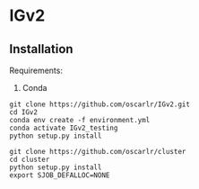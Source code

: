 # IGv2
## Installation

Requirements:
1. Conda

```
git clone https://github.com/oscarlr/IGv2.git
cd IGv2
conda env create -f environment.yml
conda activate IGv2_testing
python setup.py install

git clone https://github.com/oscarlr/cluster
cd cluster
python setup.py install
export SJOB_DEFALLOC=NONE

```
